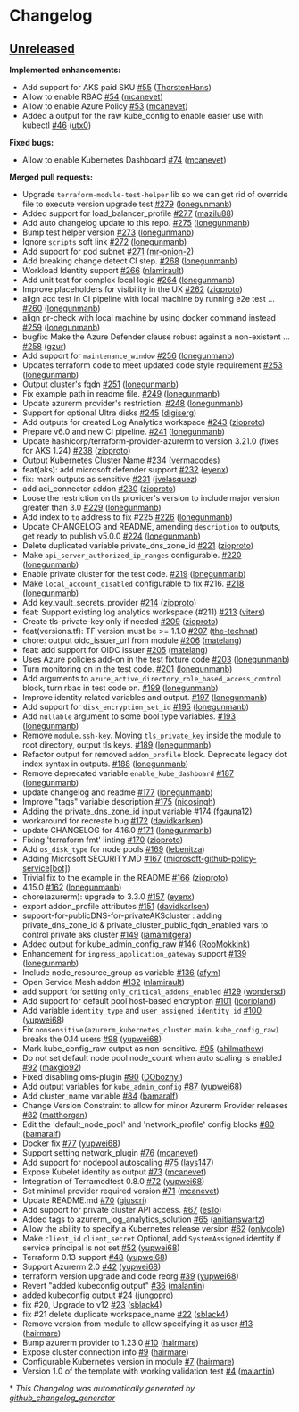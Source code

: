 # Changelog

## [Unreleased](https://github.com/Azure/terraform-azurerm-aks/tree/HEAD)

**Implemented enhancements:**

- Add support for AKS paid SKU [\#55](https://github.com/Azure/terraform-azurerm-aks/pull/55) ([ThorstenHans](https://github.com/ThorstenHans))
- Allow to enable RBAC [\#54](https://github.com/Azure/terraform-azurerm-aks/pull/54) ([mcanevet](https://github.com/mcanevet))
- Allow to enable Azure Policy [\#53](https://github.com/Azure/terraform-azurerm-aks/pull/53) ([mcanevet](https://github.com/mcanevet))
- Added a output for the raw kube\_config to enable easier use with kubectl [\#46](https://github.com/Azure/terraform-azurerm-aks/pull/46) ([utx0](https://github.com/utx0))

**Fixed bugs:**

- Allow to enable Kubernetes Dashboard [\#74](https://github.com/Azure/terraform-azurerm-aks/pull/74) ([mcanevet](https://github.com/mcanevet))

**Merged pull requests:**

- Upgrade `terraform-module-test-helper` lib so we can get rid of override file to execute version upgrade test [\#279](https://github.com/Azure/terraform-azurerm-aks/pull/279) ([lonegunmanb](https://github.com/lonegunmanb))
- Added support for load\_balancer\_profile [\#277](https://github.com/Azure/terraform-azurerm-aks/pull/277) ([mazilu88](https://github.com/mazilu88))
- Add auto changelog update to this repo. [\#275](https://github.com/Azure/terraform-azurerm-aks/pull/275) ([lonegunmanb](https://github.com/lonegunmanb))
- Bump test helper version  [\#273](https://github.com/Azure/terraform-azurerm-aks/pull/273) ([lonegunmanb](https://github.com/lonegunmanb))
- Ignore `scripts` soft link [\#272](https://github.com/Azure/terraform-azurerm-aks/pull/272) ([lonegunmanb](https://github.com/lonegunmanb))
- Add support for pod subnet [\#271](https://github.com/Azure/terraform-azurerm-aks/pull/271) ([mr-onion-2](https://github.com/mr-onion-2))
- Add breaking change detect CI step. [\#268](https://github.com/Azure/terraform-azurerm-aks/pull/268) ([lonegunmanb](https://github.com/lonegunmanb))
- Workload Identity support [\#266](https://github.com/Azure/terraform-azurerm-aks/pull/266) ([nlamirault](https://github.com/nlamirault))
- Add unit test for complex local logic [\#264](https://github.com/Azure/terraform-azurerm-aks/pull/264) ([lonegunmanb](https://github.com/lonegunmanb))
- Improve placeholders for visibility in the UX [\#262](https://github.com/Azure/terraform-azurerm-aks/pull/262) ([zioproto](https://github.com/zioproto))
- align acc test in CI pipeline with local machine by running e2e test … [\#260](https://github.com/Azure/terraform-azurerm-aks/pull/260) ([lonegunmanb](https://github.com/lonegunmanb))
- align pr-check with local machine by using docker command instead [\#259](https://github.com/Azure/terraform-azurerm-aks/pull/259) ([lonegunmanb](https://github.com/lonegunmanb))
- bugfix: Make the Azure Defender clause robust against a non-existent … [\#258](https://github.com/Azure/terraform-azurerm-aks/pull/258) ([gzur](https://github.com/gzur))
- Add support for `maintenance_window` [\#256](https://github.com/Azure/terraform-azurerm-aks/pull/256) ([lonegunmanb](https://github.com/lonegunmanb))
- Updates terraform code to meet updated code style requirement [\#253](https://github.com/Azure/terraform-azurerm-aks/pull/253) ([lonegunmanb](https://github.com/lonegunmanb))
- Output cluster's fqdn [\#251](https://github.com/Azure/terraform-azurerm-aks/pull/251) ([lonegunmanb](https://github.com/lonegunmanb))
- Fix example path in readme file. [\#249](https://github.com/Azure/terraform-azurerm-aks/pull/249) ([lonegunmanb](https://github.com/lonegunmanb))
- Update azurerm provider's restriction. [\#248](https://github.com/Azure/terraform-azurerm-aks/pull/248) ([lonegunmanb](https://github.com/lonegunmanb))
- Support for optional Ultra disks [\#245](https://github.com/Azure/terraform-azurerm-aks/pull/245) ([digiserg](https://github.com/digiserg))
- Add outputs for created Log Analytics workspace [\#243](https://github.com/Azure/terraform-azurerm-aks/pull/243) ([zioproto](https://github.com/zioproto))
- Prepare v6.0 and new CI pipeline. [\#241](https://github.com/Azure/terraform-azurerm-aks/pull/241) ([lonegunmanb](https://github.com/lonegunmanb))
- Update hashicorp/terraform-provider-azurerm to version 3.21.0 \(fixes for AKS 1.24\) [\#238](https://github.com/Azure/terraform-azurerm-aks/pull/238) ([zioproto](https://github.com/zioproto))
- Output Kubernetes Cluster Name [\#234](https://github.com/Azure/terraform-azurerm-aks/pull/234) ([vermacodes](https://github.com/vermacodes))
- feat\(aks\): add microsoft defender support [\#232](https://github.com/Azure/terraform-azurerm-aks/pull/232) ([eyenx](https://github.com/eyenx))
- fix: mark outputs as sensitive [\#231](https://github.com/Azure/terraform-azurerm-aks/pull/231) ([jvelasquez](https://github.com/jvelasquez))
- add aci\_connector addon [\#230](https://github.com/Azure/terraform-azurerm-aks/pull/230) ([zioproto](https://github.com/zioproto))
- Loose the restriction on tls provider's version to include major version greater than 3.0 [\#229](https://github.com/Azure/terraform-azurerm-aks/pull/229) ([lonegunmanb](https://github.com/lonegunmanb))
- Add index to `to` address to fix \#225 [\#226](https://github.com/Azure/terraform-azurerm-aks/pull/226) ([lonegunmanb](https://github.com/lonegunmanb))
- Update CHANGELOG and README, amending `description` to outputs, get ready to publish v5.0.0 [\#224](https://github.com/Azure/terraform-azurerm-aks/pull/224) ([lonegunmanb](https://github.com/lonegunmanb))
- Delete duplicated variable private\_dns\_zone\_id [\#221](https://github.com/Azure/terraform-azurerm-aks/pull/221) ([zioproto](https://github.com/zioproto))
- Make `api_server_authorized_ip_ranges` configurable. [\#220](https://github.com/Azure/terraform-azurerm-aks/pull/220) ([lonegunmanb](https://github.com/lonegunmanb))
- Enable private cluster for the test code. [\#219](https://github.com/Azure/terraform-azurerm-aks/pull/219) ([lonegunmanb](https://github.com/lonegunmanb))
- Make `local_account_disabled` configurable to fix \#216. [\#218](https://github.com/Azure/terraform-azurerm-aks/pull/218) ([lonegunmanb](https://github.com/lonegunmanb))
- Add key\_vault\_secrets\_provider [\#214](https://github.com/Azure/terraform-azurerm-aks/pull/214) ([zioproto](https://github.com/zioproto))
- feat: Support existing log analytics workspace \(\#211\) [\#213](https://github.com/Azure/terraform-azurerm-aks/pull/213) ([viters](https://github.com/viters))
- Create tls-private-key only if needed [\#209](https://github.com/Azure/terraform-azurerm-aks/pull/209) ([zioproto](https://github.com/zioproto))
- feat\(versions.tf\): TF version must be \>= 1.1.0 [\#207](https://github.com/Azure/terraform-azurerm-aks/pull/207) ([the-technat](https://github.com/the-technat))
- chore: output oidc\_issuer\_url from module [\#206](https://github.com/Azure/terraform-azurerm-aks/pull/206) ([matelang](https://github.com/matelang))
- feat: add support for OIDC issuer [\#205](https://github.com/Azure/terraform-azurerm-aks/pull/205) ([matelang](https://github.com/matelang))
- Uses Azure policies add-on in the test fixture code [\#203](https://github.com/Azure/terraform-azurerm-aks/pull/203) ([lonegunmanb](https://github.com/lonegunmanb))
- Turn monitoring on in the test code. [\#201](https://github.com/Azure/terraform-azurerm-aks/pull/201) ([lonegunmanb](https://github.com/lonegunmanb))
- Add arguments to `azure_active_directory_role_based_access_control` block, turn rbac in test code on. [\#199](https://github.com/Azure/terraform-azurerm-aks/pull/199) ([lonegunmanb](https://github.com/lonegunmanb))
- Improve identity related variables and output. [\#197](https://github.com/Azure/terraform-azurerm-aks/pull/197) ([lonegunmanb](https://github.com/lonegunmanb))
- Add support for `disk_encryption_set_id` [\#195](https://github.com/Azure/terraform-azurerm-aks/pull/195) ([lonegunmanb](https://github.com/lonegunmanb))
- Add `nullable` argument to some bool type variables. [\#193](https://github.com/Azure/terraform-azurerm-aks/pull/193) ([lonegunmanb](https://github.com/lonegunmanb))
- Remove `module.ssh-key`. Moving `tls_private_key` inside the module to root directory, output tls keys. [\#189](https://github.com/Azure/terraform-azurerm-aks/pull/189) ([lonegunmanb](https://github.com/lonegunmanb))
- Refactor output for removed `addon_profile` block. Deprecate legacy dot index syntax in outputs. [\#188](https://github.com/Azure/terraform-azurerm-aks/pull/188) ([lonegunmanb](https://github.com/lonegunmanb))
- Remove deprecated variable `enable_kube_dashboard` [\#187](https://github.com/Azure/terraform-azurerm-aks/pull/187) ([lonegunmanb](https://github.com/lonegunmanb))
- update changelog and readme [\#177](https://github.com/Azure/terraform-azurerm-aks/pull/177) ([lonegunmanb](https://github.com/lonegunmanb))
- Improve "tags" variable description [\#175](https://github.com/Azure/terraform-azurerm-aks/pull/175) ([nicosingh](https://github.com/nicosingh))
- Adding the private\_dns\_zone\_id input variable [\#174](https://github.com/Azure/terraform-azurerm-aks/pull/174) ([fgauna12](https://github.com/fgauna12))
- workaround for recreate bug [\#172](https://github.com/Azure/terraform-azurerm-aks/pull/172) ([davidkarlsen](https://github.com/davidkarlsen))
- update CHANGELOG for 4.16.0 [\#171](https://github.com/Azure/terraform-azurerm-aks/pull/171) ([lonegunmanb](https://github.com/lonegunmanb))
- Fixing 'terraform fmt' linting [\#170](https://github.com/Azure/terraform-azurerm-aks/pull/170) ([zioproto](https://github.com/zioproto))
- Add `os_disk_type` for node pools [\#169](https://github.com/Azure/terraform-azurerm-aks/pull/169) ([lebenitza](https://github.com/lebenitza))
- Adding Microsoft SECURITY.MD [\#167](https://github.com/Azure/terraform-azurerm-aks/pull/167) ([microsoft-github-policy-service[bot]](https://github.com/apps/microsoft-github-policy-service))
- Trivial fix to the example in the README [\#166](https://github.com/Azure/terraform-azurerm-aks/pull/166) ([zioproto](https://github.com/zioproto))
- 4.15.0 [\#162](https://github.com/Azure/terraform-azurerm-aks/pull/162) ([lonegunmanb](https://github.com/lonegunmanb))
- chore\(azurerm\): upgrade to 3.3.0 [\#157](https://github.com/Azure/terraform-azurerm-aks/pull/157) ([eyenx](https://github.com/eyenx))
- export addon\_profile attributes [\#151](https://github.com/Azure/terraform-azurerm-aks/pull/151) ([davidkarlsen](https://github.com/davidkarlsen))
- support-for-publicDNS-for-privateAKScluster : adding private\_dns\_zone\_id & private\_cluster\_public\_fqdn\_enabled vars to control private aks cluster [\#149](https://github.com/Azure/terraform-azurerm-aks/pull/149) ([iamamitgera](https://github.com/iamamitgera))
- Added output for kube\_admin\_config\_raw [\#146](https://github.com/Azure/terraform-azurerm-aks/pull/146) ([RobMokkink](https://github.com/RobMokkink))
- Enhancement for `ingress_application_gateway` support [\#139](https://github.com/Azure/terraform-azurerm-aks/pull/139) ([lonegunmanb](https://github.com/lonegunmanb))
- Include node\_resource\_group as variable [\#136](https://github.com/Azure/terraform-azurerm-aks/pull/136) ([afym](https://github.com/afym))
- Open Service Mesh addon [\#132](https://github.com/Azure/terraform-azurerm-aks/pull/132) ([nlamirault](https://github.com/nlamirault))
- add support for setting `only_critical_addons_enabled` [\#129](https://github.com/Azure/terraform-azurerm-aks/pull/129) ([wondersd](https://github.com/wondersd))
- Add support for default pool host-based encryption [\#101](https://github.com/Azure/terraform-azurerm-aks/pull/101) ([jcorioland](https://github.com/jcorioland))
- Add variable `identity_type` and `user_assigned_identity_id` [\#100](https://github.com/Azure/terraform-azurerm-aks/pull/100) ([yupwei68](https://github.com/yupwei68))
- Fix  `nonsensitive(azurerm_kubernetes_cluster.main.kube_config_raw)` breaks the 0.14 users [\#98](https://github.com/Azure/terraform-azurerm-aks/pull/98) ([yupwei68](https://github.com/yupwei68))
- Mark kube\_config\_raw output as non-sensitive. [\#95](https://github.com/Azure/terraform-azurerm-aks/pull/95) ([ahilmathew](https://github.com/ahilmathew))
- Do not set default node pool node\_count when auto scaling is enabled [\#92](https://github.com/Azure/terraform-azurerm-aks/pull/92) ([maxgio92](https://github.com/maxgio92))
- Fixed disabling oms-plugin [\#90](https://github.com/Azure/terraform-azurerm-aks/pull/90) ([DOboznyi](https://github.com/DOboznyi))
- Add output variables for `kube_admin_config` [\#87](https://github.com/Azure/terraform-azurerm-aks/pull/87) ([yupwei68](https://github.com/yupwei68))
- Add cluster\_name variable [\#84](https://github.com/Azure/terraform-azurerm-aks/pull/84) ([bamaralf](https://github.com/bamaralf))
- Change Version Constraint to allow for minor Azurerm Provider releases [\#82](https://github.com/Azure/terraform-azurerm-aks/pull/82) ([matthorgan](https://github.com/matthorgan))
- Edit the 'default\_node\_pool' and 'network\_profile' config blocks [\#80](https://github.com/Azure/terraform-azurerm-aks/pull/80) ([bamaralf](https://github.com/bamaralf))
- Docker fix [\#77](https://github.com/Azure/terraform-azurerm-aks/pull/77) ([yupwei68](https://github.com/yupwei68))
- Support setting network\_plugin [\#76](https://github.com/Azure/terraform-azurerm-aks/pull/76) ([mcanevet](https://github.com/mcanevet))
- Add support for nodepool autoscaling [\#75](https://github.com/Azure/terraform-azurerm-aks/pull/75) ([lays147](https://github.com/lays147))
- Expose Kubelet identity as output [\#73](https://github.com/Azure/terraform-azurerm-aks/pull/73) ([mcanevet](https://github.com/mcanevet))
- Integration of Terramodtest 0.8.0 [\#72](https://github.com/Azure/terraform-azurerm-aks/pull/72) ([yupwei68](https://github.com/yupwei68))
- Set minimal provider required version [\#71](https://github.com/Azure/terraform-azurerm-aks/pull/71) ([mcanevet](https://github.com/mcanevet))
- Update README.md [\#70](https://github.com/Azure/terraform-azurerm-aks/pull/70) ([giuscri](https://github.com/giuscri))
- Add support for private cluster API access. [\#67](https://github.com/Azure/terraform-azurerm-aks/pull/67) ([es1o](https://github.com/es1o))
- Added tags to azurerm\_log\_analytics\_solution [\#65](https://github.com/Azure/terraform-azurerm-aks/pull/65) ([anitianswartz](https://github.com/anitianswartz))
- Allow the ability to specify a Kubernetes release version [\#62](https://github.com/Azure/terraform-azurerm-aks/pull/62) ([onlydole](https://github.com/onlydole))
- Make `client_id` `client_secret` Optional, add `SystemAssigned` identity if service principal is not set [\#52](https://github.com/Azure/terraform-azurerm-aks/pull/52) ([yupwei68](https://github.com/yupwei68))
- Terraform 0.13 support [\#48](https://github.com/Azure/terraform-azurerm-aks/pull/48) ([yupwei68](https://github.com/yupwei68))
- Support Azurerm 2.0 [\#42](https://github.com/Azure/terraform-azurerm-aks/pull/42) ([yupwei68](https://github.com/yupwei68))
- terraform version upgrade and code reorg [\#39](https://github.com/Azure/terraform-azurerm-aks/pull/39) ([yupwei68](https://github.com/yupwei68))
- Revert "added kubeconfig output" [\#36](https://github.com/Azure/terraform-azurerm-aks/pull/36) ([malantin](https://github.com/malantin))
- added kubeconfig output [\#24](https://github.com/Azure/terraform-azurerm-aks/pull/24) ([jungopro](https://github.com/jungopro))
- fix \#20, Upgrade to v12 [\#23](https://github.com/Azure/terraform-azurerm-aks/pull/23) ([sblack4](https://github.com/sblack4))
- fix \#21 delete duplicate workspace\_name [\#22](https://github.com/Azure/terraform-azurerm-aks/pull/22) ([sblack4](https://github.com/sblack4))
- Remove version from module to allow specifying it as user [\#13](https://github.com/Azure/terraform-azurerm-aks/pull/13) ([hairmare](https://github.com/hairmare))
- Bump azurerm provider to 1.23.0 [\#10](https://github.com/Azure/terraform-azurerm-aks/pull/10) ([hairmare](https://github.com/hairmare))
- Expose cluster connection info [\#9](https://github.com/Azure/terraform-azurerm-aks/pull/9) ([hairmare](https://github.com/hairmare))
- Configurable Kubernetes version in module [\#7](https://github.com/Azure/terraform-azurerm-aks/pull/7) ([hairmare](https://github.com/hairmare))
- Version 1.0 of the template with working validation test [\#4](https://github.com/Azure/terraform-azurerm-aks/pull/4) ([malantin](https://github.com/malantin))



\* *This Changelog was automatically generated by [github_changelog_generator](https://github.com/github-changelog-generator/github-changelog-generator)*
